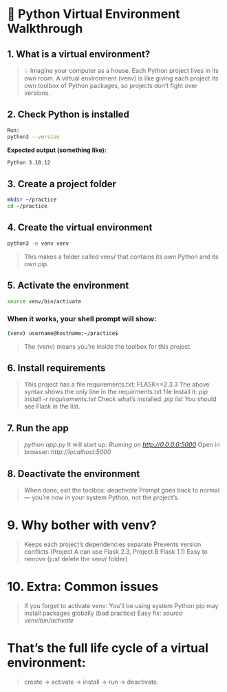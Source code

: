 # 🐍 Python Virtual Environment Walkthrough

## 1. What is a virtual environment?

>💡 Imagine your computer as a house. Each Python project lives in its own room.
> A virtual environment (venv) is like giving each project its own toolbox of Python packages, so projects don’t fight over versions.

## 2. Check Python is installed

```Bash
Run:
python3 --version
```

**Expected output (something like):**
```Bash
Python 3.10.12
```

## 3. Create a project folder
```Bash
mkdir ~/practice
cd ~/practice
```

## 4. Create the virtual environment
```Bash
python3 -m venv venv
```

> This makes a folder called venv/ that contains its own Python and its own pip.

## 5. Activate the environment
```Bash
source venv/bin/activate
```

### When it works, your shell prompt will show:

```Bash
(venv) username@hostname:~/practice$
```

> The (venv) means you’re inside the toolbox for this project.

## 6. Install requirements

> This project has a file requirements.txt:
> FLASK==2.3.3
> The above syntax shows the only line in the requirments.txt file
> Install it: *pip install -r requirements.txt*
> Check what’s installed:
> *pip list*
> You should see Flask in the list.

## 7. Run the app

> *python app.py* 
> It will start up:
> *Running on http://0.0.0.0:5000*
> Open in browser:
> *http://localhost:5000*

## 8. Deactivate the environment

> When done, exit the toolbox:
> *deactivate*
> Prompt goes back to normal — you’re now in your system Python, not the project’s.


# 9. Why bother with venv?

> Keeps each project’s dependencies separate
> Prevents version conflicts (Project A can use Flask 2.3, Project B Flask 1.1)
> Easy to remove (just delete the venv/ folder)


# 10. Extra: Common issues

> If you forget to activate venv:
> You’ll be using system Python
> pip may install packages globally (bad practice) 
> Easy fix: *source venv/bin/activate*

# That’s the full life cycle of a virtual environment:

> create → activate → install → run → deactivate.
